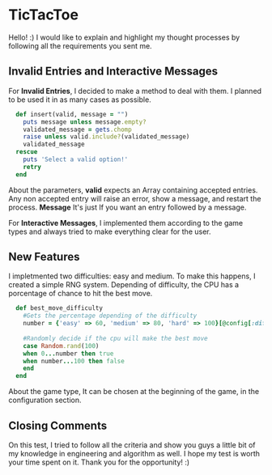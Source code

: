 
# TicTacToe
Hello! :) I would like to explain and highlight my thought processes by following all the requirements you sent me.


## Invalid Entries and Interactive Messages

For **Invalid Entries**, I decided to make a method to deal with them. I planned to be used it in as many cases as possible.

```ruby
  def insert(valid, message = "")
    puts message unless message.empty?
    validated_message = gets.chomp
    raise unless valid.include?(validated_message)
    validated_message
  rescue
    puts 'Select a valid option!'
    retry
  end
```

About the parameters, **valid** expects an Array containing accepted entries. Any non accepted entry will raise an error, show a message, and restart the process. **Message** It's just If you want an entry followed by a message. 


For **Interactive Messages**, I implemented them according to the game types and always tried to make everything clear for the user.


## New Features

I impletmented two difficulties: easy and medium. To make this happens, I created a simple RNG system. Depending of difficulty, the CPU has a porcentage of chance to hit the best move.
```ruby
  def best_move_difficulty
    #Gets the percentage depending of the difficulty
    number = {'easy' => 60, 'medium' => 80, 'hard' => 100}[@config[:difficulty]]
    
    #Randomly decide if the cpu will make the best move
    case Random.rand(100)
    when 0...number then true
    when number...100 then false
    end
  end
```

About the game type, It can be chosen at the beginning of the game, in the configuration section.
## Closing Comments

On this test, I tried to follow all the criteria and show you guys a little bit of my knowledge in engineering and algorithm as well. I hope my test is worth your time spent on it. Thank you for the opportunity! :)
